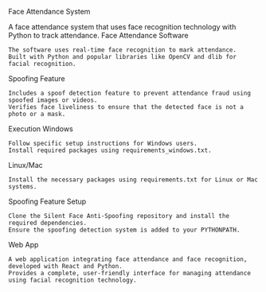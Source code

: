 Face Attendance System

A face attendance system that uses face recognition technology with Python to track attendance.
Face Attendance Software

    The software uses real-time face recognition to mark attendance.
    Built with Python and popular libraries like OpenCV and dlib for facial recognition.

Spoofing Feature

    Includes a spoof detection feature to prevent attendance fraud using spoofed images or videos.
    Verifies face liveliness to ensure that the detected face is not a photo or a mask.

Execution
Windows

    Follow specific setup instructions for Windows users.
    Install required packages using requirements_windows.txt.

Linux/Mac

    Install the necessary packages using requirements.txt for Linux or Mac systems.

Spoofing Feature Setup

    Clone the Silent Face Anti-Spoofing repository and install the required dependencies.
    Ensure the spoofing detection system is added to your PYTHONPATH.

Web App

    A web application integrating face attendance and face recognition, developed with React and Python.
    Provides a complete, user-friendly interface for managing attendance using facial recognition technology.
